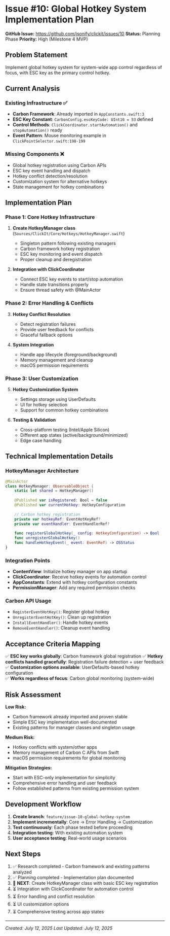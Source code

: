 # Issue #10: Global Hotkey System Implementation Plan

**GitHub Issue:** https://github.com/jsonify/clickit/issues/10
**Status:** Planning Phase
**Priority:** High (Milestone 4 MVP)

## Problem Statement

Implement global hotkey system for system-wide app control regardless of focus, with ESC key as the primary control hotkey.

## Current Analysis

### Existing Infrastructure ✅
- **Carbon Framework**: Already imported in `AppConstants.swift:3`
- **ESC Key Constant**: `CarbonConfig.escKeyCode: UInt16 = 53` defined
- **Control Methods**: `ClickCoordinator.startAutomation()` and `stopAutomation()` ready
- **Event Pattern**: Mouse monitoring example in `ClickPointSelector.swift:198-199`

### Missing Components ❌
- Global hotkey registration using Carbon APIs
- ESC key event handling and dispatch
- Hotkey conflict detection/resolution
- Customization system for alternative hotkeys
- State management for hotkey combinations

## Implementation Plan

### Phase 1: Core Hotkey Infrastructure
1. **Create HotkeyManager class** (`Sources/ClickIt/Core/Hotkeys/HotkeyManager.swift`)
   - Singleton pattern following existing managers
   - Carbon framework hotkey registration
   - ESC key monitoring and event dispatch
   - Proper cleanup and deregistration

2. **Integration with ClickCoordinator**
   - Connect ESC key events to start/stop automation
   - Handle state transitions properly
   - Ensure thread safety with @MainActor

### Phase 2: Error Handling & Conflicts
3. **Hotkey Conflict Resolution**
   - Detect registration failures
   - Provide user feedback for conflicts
   - Graceful fallback options

4. **System Integration**
   - Handle app lifecycle (foreground/background)
   - Memory management and cleanup
   - macOS permission requirements

### Phase 3: User Customization
5. **Hotkey Customization System**
   - Settings storage using UserDefaults
   - UI for hotkey selection
   - Support for common hotkey combinations

6. **Testing & Validation**
   - Cross-platform testing (Intel/Apple Silicon)
   - Different app states (active/background/minimized)
   - Edge case handling

## Technical Implementation Details

### HotkeyManager Architecture
```swift
@MainActor
class HotkeyManager: ObservableObject {
    static let shared = HotkeyManager()
    
    @Published var isRegistered: Bool = false
    @Published var currentHotkey: HotkeyConfiguration
    
    // Carbon hotkey registration
    private var hotkeyRef: EventHotKeyRef?
    private var eventHandler: EventHandlerRef?
    
    func registerGlobalHotkey(_ config: HotkeyConfiguration) -> Bool
    func unregisterGlobalHotkey()
    func handleHotkeyEvent(_ event: EventRef) -> OSStatus
}
```

### Integration Points
- **ContentView**: Initialize hotkey manager on app startup
- **ClickCoordinator**: Receive hotkey events for automation control  
- **AppConstants**: Extend with hotkey configuration constants
- **PermissionManager**: Add any required permission checks

### Carbon API Usage
- `RegisterEventHotKey()`: Register global hotkey
- `UnregisterEventHotKey()`: Clean up registration
- `InstallEventHandler()`: Handle hotkey events
- `RemoveEventHandler()`: Cleanup event handling

## Acceptance Criteria Mapping

✅ **ESC key works globally**: Carbon framework global registration
✅ **Hotkey conflicts handled gracefully**: Registration failure detection + user feedback
✅ **Customization options available**: UserDefaults-based hotkey configuration  
✅ **Works regardless of focus**: Carbon global monitoring (system-wide)

## Risk Assessment

**Low Risk:**
- Carbon framework already imported and proven stable
- Simple ESC key implementation well-documented
- Existing patterns for manager classes and singleton usage

**Medium Risk:**
- Hotkey conflicts with system/other apps
- Memory management of Carbon C APIs from Swift
- macOS permission requirements for global monitoring

**Mitigation Strategies:**
- Start with ESC-only implementation for simplicity
- Comprehensive error handling and user feedback
- Follow established patterns from existing permission system

## Development Workflow

1. **Create branch**: `feature/issue-10-global-hotkey-system`
2. **Implement incrementally**: Core → Error Handling → Customization
3. **Test continuously**: Each phase tested before proceeding
4. **Integration testing**: With existing automation system
5. **User acceptance testing**: Real-world usage scenarios

## Next Steps

1. ✅ Research completed - Carbon framework and existing patterns analyzed
2. ✅ Planning completed - Implementation plan documented
3. 🔄 **NEXT**: Create HotkeyManager class with basic ESC key registration
4. ⏳ Integration with ClickCoordinator for automation control
5. ⏳ Error handling and conflict resolution
6. ⏳ UI customization options
7. ⏳ Comprehensive testing across app states

---
*Created: July 12, 2025*
*Last Updated: July 12, 2025*